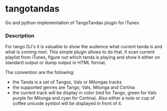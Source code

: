 # tangotandas

Go and python implementation of TangoTandas plugin for iTunes

### Description
For tango DJ's it is valuable to show the audience what current tanda is and
what is coming next. This simple plugin allows to do that. It scan current
playlist from iTunes, figure out which tanda is playing and show it either
on standard output or dump output in HTML format.

The convention are the following:
- the Tanda is a set of Tangos, Vals or Milongas tracks
- the supported genres are Tango, Vals, Milonga and Cortina
- the current track will be display in color (red for Tango, green for Vals
purple for Milonga and cyan for Cortina). Also either a note or cup of
coffee unicode symbol will be displayed in front of it.

